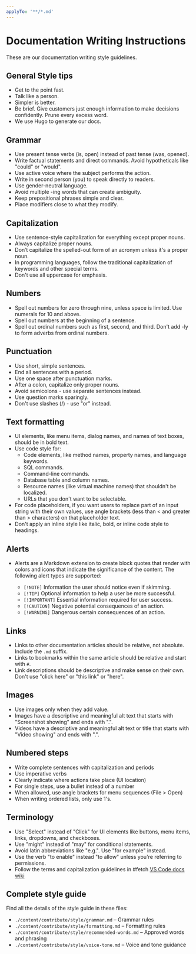 ```yaml
---
applyTo: '**/*.md'
---
```

# Documentation Writing Instructions

These are our documentation writing style guidelines.

## General Style tips

* Get to the point fast.
* Talk like a person.
* Simpler is better.
* Be brief. Give customers just enough information to make decisions confidently. Prune every excess word.
* We use Hugo to generate our docs.

## Grammar

* Use present tense verbs (is, open) instead of past tense (was, opened).
* Write factual statements and direct commands. Avoid hypotheticals like "could" or "would".
* Use active voice where the subject performs the action.
* Write in second person (you) to speak directly to readers.
* Use gender-neutral language.
* Avoid multiple -ing words that can create ambiguity.
* Keep prepositional phrases simple and clear.
* Place modifiers close to what they modify.

## Capitalization

* Use sentence-style capitalization for everything except proper nouns.
* Always capitalize proper nouns.
* Don’t capitalize the spelled-out form of an acronym unless it's a proper noun.
* In programming languages, follow the traditional capitalization of keywords and other special terms.
* Don't use all uppercase for emphasis.

## Numbers

* Spell out numbers for zero through nine, unless space is limited. Use numerals for 10 and above.
* Spell out numbers at the beginning of a sentence.
* Spell out ordinal numbers such as first, second, and third. Don't add -ly to form adverbs from ordinal numbers.

## Punctuation

* Use short, simple sentences.
* End all sentences with a period.
* Use one space after punctuation marks.
* After a colon, capitalize only proper nouns.
* Avoid semicolons - use separate sentences instead.
* Use question marks sparingly.
* Don't use slashes (/) - use "or" instead.

## Text formatting

* UI elements, like menu items, dialog names, and names of text boxes, should be in bold text.
* Use code style for:
    * Code elements, like method names, property names, and language keywords.
    * SQL commands.
    * Command-line commands.
    * Database table and column names.
    * Resource names (like virtual machine names) that shouldn't be localized.
    * URLs that you don't want to be selectable.
* For code placeholders, if you want users to replace part of an input string with their own values, use angle brackets (less than < and greater than > characters) on that placeholder text.
* Don't apply an inline style like italic, bold, or inline code style to headings.

## Alerts

* Alerts are a Markdown extension to create block quotes that render with colors and icons that indicate the significance of the content. The following alert types are supported:

    * `[!NOTE]` Information the user should notice even if skimming.
    * `[!TIP]` Optional information to help a user be more successful.
    * `[!IMPORTANT]` Essential information required for user success.
    * `[!CAUTION]` Negative potential consequences of an action.
    * `[!WARNING]` Dangerous certain consequences of an action.

## Links

* Links to other documentation articles should be relative, not absolute. Include the `.md` suffix.
* Links to bookmarks within the same article should be relative and start with `#`.
* Link descriptions should be descriptive and make sense on their own. Don't use "click here" or "this link" or "here".

## Images

* Use images only when they add value.
* Images have a descriptive and meaningful alt text that starts with "Screenshot showing" and ends with ".".
* Videos have a descriptive and meaningful alt text or title that starts with "Video showing" and ends with ".".

## Numbered steps

* Write complete sentences with capitalization and periods
* Use imperative verbs
* Clearly indicate where actions take place (UI location)
* For single steps, use a bullet instead of a number
* When allowed, use angle brackets for menu sequences (File > Open)
* When writing ordered lists, only use 1's.

## Terminology

* Use "Select" instead of "Click" for UI elements like buttons, menu items, links, dropdowns, and checkboxes.
* Use "might" instead of "may" for conditional statements.
* Avoid latin abbreviations like "e.g.". Use "for example" instead.
* Use the verb "to enable" instead "to allow" unless you're referring to permissions.
* Follow the terms and capitalization guidelines in #fetch [VS Code docs wiki](https://github.com/microsoft/vscode-docs/wiki/VS-Code-glossary)


## Complete style guide

Find all the details of the style guide in these files:

- `./content/contribute/style/grammar.md` – Grammar rules
- `./content/contribute/style/formatting.md` – Formatting rules
- `./content/contribute/style/recommended-words.md` – Approved words and phrasing
- `./content/contribute/style/voice-tone.md` – Voice and tone guidance
